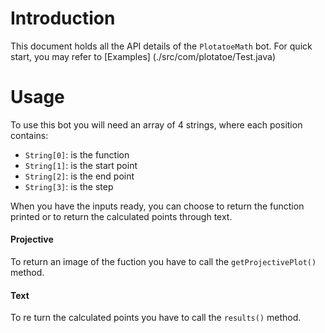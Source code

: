 # Introduction

This document holds all the API details of the `PlotatoeMath` bot.
For quick start, you may refer to [Examples] (./src/com/plotatoe/Test.java)

# Usage

To use this bot you will need an array of 4 strings, where each position contains:
* `String[0]`: is the function 
* `String[1]`: is the start point 
* `String[2]`: is the end point
* `String[3]`: is the step

When you have the inputs ready, you can choose to return the function printed or to
return the calculated points through text.

#### Projective

To return an image of the fuction you have to call the `getProjectivePlot()` method.

#### Text

To re turn the calculated points you have to call the `results()` method.

[code_examples]: ./src/com/plotatoe/Test.java